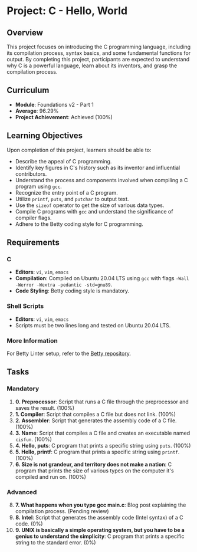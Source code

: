 # Project: C - Hello, World

## Overview

This project focuses on introducing the C programming language, including its compilation process, syntax basics, and some fundamental functions for output.
By completing this project, participants are expected to understand why C is a powerful language, learn about its inventors, and grasp the compilation process.

## Curriculum

- **Module**: Foundations v2 - Part 1
- **Average**: 96.29%
- **Project Achievement**: Achieved (100%)

## Learning Objectives

Upon completion of this project, learners should be able to:

- Describe the appeal of C programming.
- Identify key figures in C's history such as its inventor and influential contributors.
- Understand the process and components involved when compiling a C program using `gcc`.
- Recognize the entry point of a C program.
- Utilize `printf`, `puts`, and `putchar` to output text.
- Use the `sizeof` operator to get the size of various data types.
- Compile C programs with `gcc` and understand the significance of compiler flags.
- Adhere to the Betty coding style for C programming.

## Requirements

### C

- **Editors**: `vi`, `vim`, `emacs`
- **Compilation**: Compiled on Ubuntu 20.04 LTS using `gcc` with flags `-Wall -Werror -Wextra -pedantic -std=gnu89`.
- **Code Styling**: Betty coding style is mandatory.

### Shell Scripts

- **Editors**: `vi`, `vim`, `emacs`
- Scripts must be two lines long and tested on Ubuntu 20.04 LTS.

### More Information

For Betty Linter setup, refer to the [Betty repository](https://github.com/holbertonschool/Betty).

## Tasks

### Mandatory

1. **0. Preprocessor**: Script that runs a C file through the preprocessor and saves the result. (100%)
2. **1. Compiler**: Script that compiles a C file but does not link. (100%)
3. **2. Assembler**: Script that generates the assembly code of a C file. (100%)
4. **3. Name**: Script that compiles a C file and creates an executable named `cisfun`. (100%)
5. **4. Hello, puts**: C program that prints a specific string using `puts`. (100%)
6. **5. Hello, printf**: C program that prints a specific string using `printf`. (100%)
7. **6. Size is not grandeur, and territory does not make a nation**: C program that prints the size of various types on the computer it's compiled and run on. (100%)

### Advanced

8. **7. What happens when you type gcc main.c**: Blog post explaining the compilation process. (Pending review)
9. **8. Intel**: Script that generates the assembly code (Intel syntax) of a C code. (0%)
10. **9. UNIX is basically a simple operating system, but you have to be a genius to understand the simplicity**: C program that prints a specific string to the standard error. (0%)
